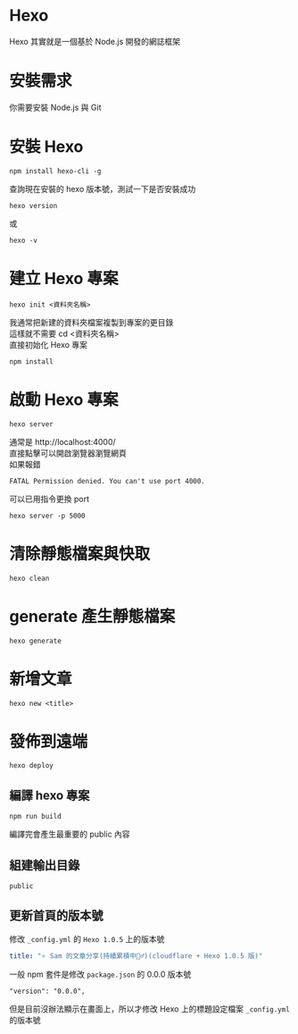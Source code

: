 # Hexo
Hexo 其實就是一個基於 Node.js 開發的網誌框架

# 安裝需求
你需要安裝 Node.js 與 Git

# 安裝 Hexo
```shell
npm install hexo-cli -g
```
查詢現在安裝的 hexo 版本號，測試一下是否安裝成功
```shell
hexo version
```
或
```shell
hexo -v
```

# 建立 Hexo 專案
```shell
hexo init <資料夾名稱>
```
我通常把新建的資料夾檔案複製到專案的更目錄  
這樣就不需要 cd <資料夾名稱>  
直接初始化 Hexo 專案  
```shell
npm install
```

# 啟動 Hexo 專案
```shell
hexo server
```
通常是 http://localhost:4000/  
直接點擊可以開啟瀏覽器瀏覽網頁  
如果報錯
```shell
FATAL Permission denied. You can't use port 4000.
```
可以已用指令更換 port
```shell
hexo server -p 5000
```

# 清除靜態檔案與快取
```shell
hexo clean
```

# generate 產生靜態檔案
```shell
hexo generate
```

# 新增文章
```shell
hexo new <title>
```

# 發佈到遠端
```shell
hexo deploy
```

## 編譯 hexo 專案
```shell
npm run build
```
編譯完會產生最重要的 public 內容  

## 組建輸出目錄
```shell
public
```

## 更新首頁的版本號
修改 `_config.yml` 的 `Hexo 1.0.5` 上的版本號  
```yaml
title: "⭐️ Sam 的文章分享(持續累積中🏃‍♂️)(cloudflare + Hexo 1.0.5 版)"
```
一般 npm 套件是修改 `package.json` 的 0.0.0 版本號  
```shell
"version": "0.0.0",
```
但是目前沒辦法顯示在畫面上，所以才修改 Hexo 上的標題設定檔案 `_config.yml` 的版本號  

